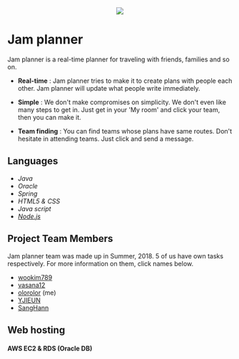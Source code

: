 <center><img src="https://user-images.githubusercontent.com/36757183/46366731-da15a800-c6b6-11e8-9971-2c84213f9446.png" ></center>

# Jam planner

 Jam planner is a real-time planner for traveling with friends, families and so on.
- __Real-time__ : Jam planner tries to make it to create plans with people each other. 
  Jam planner will update what people write immediately.
  
- __Simple__ : We don't make compromises on simplicity. We don't even like many steps to get in. Just get in your 'My room' and click your team, then you can make it.

- __Team finding__ : You can find teams whose plans have same routes. Don't hesitate in attending teams. Just click and send a message.

## Languages
- _Java_
- _Oracle_
- _Spring_
- _HTML5 & CSS_
- _Java script_
- _[Node.js](https://github.com/olorolor/PriorToNodeJS "My Github for Node.js")_


## Project Team Members
Jam planner team was made up in Summer, 2018. 5 of us have own tasks respectively. 
For more information on them, click names below.
- [wookim789](https://github.com/wookim789)
- [vasana12](https://github.com/vasana12)
- [olorolor](https://github.com/olorolor) (me)
- [YJIEUN](https://github.com/YJIEUN)
- [SangHann](https://github.com/SangHann)


## Web hosting
#### AWS EC2 & RDS (Oracle DB)
